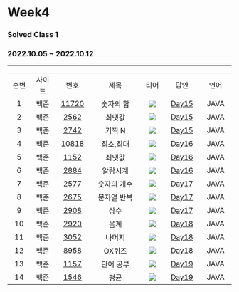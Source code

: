 # Week4
### Solved Class 1
### 2022.10.05 ~ 2022.10.12
---
<div align="center">
  <table>
    <tr>
      <td align="center" width="80px;";>순번</td>
      <td align="center" width="100px;";>사이트</td>
      <td align="center" width="100px;";>번호</td>
      <td align="center" width="300px;";>제목</td>
      <td align="center" width="100px;";>티어</td>
      <td align="center" width="100px;";>답안</td>
      <td align="center" width="100px;";>언어</td>
    </tr>
    <tr>
      <td align="center">
        1
      </td>
      <td align="center">
        백준
      </td>
      <td align="center">
        <a href="https://www.acmicpc.net/problem/11720">
            11720
        </a>
      </td>
      <td align="center">
        숫자의 합
      </td>
      <td align="center">
        <sub><img src="https://user-images.githubusercontent.com/81818730/190453883-4d5cb499-dd9d-4f6f-b49f-e2c3d9f96657.png"></sub>
      </td>
      <td align="center">
        <a href="https://github.com/coteordie/Jeongheon/blob/main/Study3-Solved_Class1/Week4/Day15/BOJ_11720.java">
            Day15
        </a>
      </td>
      <td align="center">
        JAVA
      </td>
    </tr>
    <tr>
      <td align="center">
        2
      </td>
      <td align="center">
        백준
      </td>
      <td align="center">
        <a href="https://www.acmicpc.net/problem/2562">
            2562
        </a>
      </td>
      <td align="center">
        최댓값
      </td>
      <td align="center">
        <sub><img src="https://user-images.githubusercontent.com/81818730/190453889-3852a30e-37f9-4a73-8622-47247332271d.png"></sub>
      </td>
      <td align="center">
        <a href="https://github.com/coteordie/Jeongheon/blob/main/Study3-Solved_Class1/Week4/Day15/BOJ_2562.java">
            Day15
        </a>
      </td>
      <td align="center">
        JAVA
      </td>
    </tr>    
    <tr>
      <td align="center">
        3
      </td>
      <td align="center">
        백준
      </td>
      <td align="center">
        <a href="https://www.acmicpc.net/problem/2742">
            2742
        </a>
      </td>
      <td align="center">
        기찍 N
      </td>
      <td align="center">
        <sub><img src="https://user-images.githubusercontent.com/81818730/190453883-4d5cb499-dd9d-4f6f-b49f-e2c3d9f96657.png"></sub>
      </td>
      <td align="center">
        <a href="https://github.com/coteordie/Eunmin/blob/main/Study3-Solved_Class1/Week4/Day15/BOJ_2742.java">
            Day15
        </a>
      </td>
      <td align="center">
        JAVA
      </td>
    </tr>
    <tr>
      <td align="center">
        4
      </td>
      <td align="center">
        백준
      </td>
      <td align="center">
        <a href="https://www.acmicpc.net/problem/10818">
            10818
        </a>
      </td>
      <td align="center">
        최소,최대
      </td>
      <td align="center">
        <sub><img src="https://user-images.githubusercontent.com/81818730/190453889-3852a30e-37f9-4a73-8622-47247332271d.png"></sub>
      </td>
      <td align="center">
        <a href="https://github.com/coteordie/Jeongheon/blob/main/Study3-Solved_Class1/Week4/Day16/BOJ_10818.java">
            Day16
        </a>
      </td>
      <td align="center">
        JAVA
      </td>
    </tr>
    <tr>
      <td align="center">
        5
      </td>
      <td align="center">
        백준
      </td>
      <td align="center">
        <a href="https://www.acmicpc.net/problem/1152">
            1152
        </a>
      </td>
      <td align="center">
        최댓값
      </td>
      <td align="center">
        <sub><img src="https://user-images.githubusercontent.com/81818730/190453896-b9f4c65a-20c7-4a58-b7f1-62d9c01fae84.png"></sub>
      </td>
      <td align="center">
        <a href="https://github.com/coteordie/Jeongheon/blob/main/Study3-Solved_Class1/Week4/Day16/BOJ_1152.java">
            Day16
        </a>
      </td>
      <td align="center">
        JAVA
      </td>
    </tr>   
    <tr>
      <td align="center">
        6
      </td>
      <td align="center">
        백준
      </td>
      <td align="center">
        <a href="https://www.acmicpc.net/problem/2884">
            2884
        </a>
      </td>
      <td align="center">
        알람시계
      </td>
      <td align="center">
        <sub><img src="https://user-images.githubusercontent.com/81818730/190453889-3852a30e-37f9-4a73-8622-47247332271d.png"></sub>
      </td>
      <td align="center">
        <a href="https://github.com/coteordie/Jeongheon/blob/main/Study3-Solved_Class1/Week4/Day16/BOJ_2884.java">
            Day16
        </a>
      </td>
      <td align="center">
        JAVA
      </td>
    </tr>
    <tr>
      <td align="center">
        7
      </td>
      <td align="center">
        백준
      </td>
      <td align="center">
        <a href="https://www.acmicpc.net/problem/2577">
            2577
        </a>
      </td>
      <td align="center">
        숫자의 개수
      </td>
      <td align="center">
        <sub><img src="https://user-images.githubusercontent.com/81818730/190453896-b9f4c65a-20c7-4a58-b7f1-62d9c01fae84.png"></sub>
      </td>
      <td align="center">
        <a href="https://github.com/coteordie/Jeongheon/blob/main/Study3-Solved_Class1/Week4/Day17/BOJ_2577.java">
            Day17
        </a>
      </td>
      <td align="center">
        JAVA
      </td>
    </tr>   
    <tr>
      <td align="center">
        8
      </td>
      <td align="center">
        백준
      </td>
      <td align="center">
        <a href="https://www.acmicpc.net/problem/2675">
            2675
        </a>
      </td>
      <td align="center">
        문자열 반복
      </td>
      <td align="center">
        <sub><img src="https://user-images.githubusercontent.com/81818730/190453896-b9f4c65a-20c7-4a58-b7f1-62d9c01fae84.png"></sub>
      </td>
      <td align="center">
        <a href="https://github.com/coteordie/Jeongheon/blob/main/Study3-Solved_Class1/Week4/Day17/BOJ_2675.java">
            Day17
        </a>
      </td>
      <td align="center">
        JAVA
      </td>
    </tr> 
    <tr>
      <td align="center">
        9
      </td>
      <td align="center">
        백준
      </td>
      <td align="center">
        <a href="https://www.acmicpc.net/problem/2908">
            2908
        </a>
      </td>
      <td align="center">
        상수
      </td>
      <td align="center">
        <sub><img src="https://user-images.githubusercontent.com/81818730/190453896-b9f4c65a-20c7-4a58-b7f1-62d9c01fae84.png"></sub>
      </td>
      <td align="center">
        <a href="https://github.com/coteordie/Jeongheon/blob/main/Study3-Solved_Class1/Week4/Day17/BOJ_2908.java">
            Day17
        </a>
      </td>
      <td align="center">
        JAVA
      </td>
    </tr>    
    <tr>
      <td align="center">
        10
      </td>
      <td align="center">
        백준
      </td>
      <td align="center">
        <a href="https://www.acmicpc.net/problem/2920">
            2920
        </a>
      </td>
      <td align="center">
        음계
      </td>
      <td align="center">
        <sub><img src="https://user-images.githubusercontent.com/81818730/190453896-b9f4c65a-20c7-4a58-b7f1-62d9c01fae84.png"></sub>
      </td>
      <td align="center">
        <a href="https://github.com/coteordie/Jeongheon/blob/main/Study3-Solved_Class1/Week4/Day18/BOJ_2920.java">
            Day18
        </a>
      </td>
      <td align="center">
        JAVA
      </td>
    </tr>    
    <tr>
      <td align="center">
        11
      </td>
      <td align="center">
        백준
      </td>
      <td align="center">
        <a href="https://www.acmicpc.net/problem/3052">
            3052
        </a>
      </td>
      <td align="center">
        나머지
      </td>
      <td align="center">
        <sub><img src="https://user-images.githubusercontent.com/81818730/190453896-b9f4c65a-20c7-4a58-b7f1-62d9c01fae84.png"></sub>
      </td>
      <td align="center">
        <a href="https://github.com/coteordie/Jeongheon/blob/main/Study3-Solved_Class1/Week4/Day18/BOJ_3052.java">
            Day18
        </a>
      </td>
      <td align="center">
        JAVA
      </td>
    </tr>   
    <tr>
      <td align="center">
        12
      </td>
      <td align="center">
        백준
      </td>
      <td align="center">
        <a href="https://www.acmicpc.net/problem/8958">
            8958
        </a>
      </td>
      <td align="center">
        OX퀴즈
      </td>
      <td align="center">
        <sub><img src="https://user-images.githubusercontent.com/81818730/190453896-b9f4c65a-20c7-4a58-b7f1-62d9c01fae84.png"></sub>
      </td>
      <td align="center">
        <a href="https://github.com/coteordie/Jeongheon/blob/main/Study3-Solved_Class1/Week4/Day18/BOJ_8958.java">
            Day18
        </a>
      </td>
      <td align="center">
        JAVA
      </td>
    </tr>    
    <tr>
      <td align="center">
        13
      </td>
      <td align="center">
        백준
      </td>
      <td align="center">
        <a href="https://www.acmicpc.net/problem/1157">
            1157
        </a>
      </td>
      <td align="center">
        단어 공부
      </td>
      <td align="center">
        <sub><img src="https://user-images.githubusercontent.com/81818730/190453899-83f0b3c7-268c-4609-95f5-bef98c69f0b4.png"></sub>
      </td>
      <td align="center">
        <a href="https://github.com/coteordie/Jeongheon/blob/main/Study3-Solved_Class1/Week4/Day19/BOJ_1157.java">
            Day19
        </a>
      </td>
      <td align="center">
        JAVA
      </td>
    </tr>    
    <tr>
      <td align="center">
        14
      </td>
      <td align="center">
        백준
      </td>
      <td align="center">
        <a href="https://www.acmicpc.net/problem/1546">
            1546
        </a>
      </td>
      <td align="center">
        평균
      </td>
      <td align="center">
        <sub><img src="https://user-images.githubusercontent.com/81818730/190453899-83f0b3c7-268c-4609-95f5-bef98c69f0b4.png"></sub>
      </td>
      <td align="center">
        <a href="https://github.com/coteordie/Jeongheon/blob/main/Study3-Solved_Class1/Week4/Day19/BOJ_1546.java">
            Day19
        </a>
      </td>
      <td align="center">
        JAVA
      </td>
    </tr>    
  </table>
</div>
